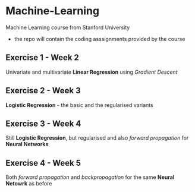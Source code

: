 # Machine-Learning
Machine Learning course from Stanford University

- the repo will contain the coding asssignments provided by the course

## Exercise 1 - Week 2
Univariate and multivariate **Linear Regression** using *Gradient Descent*

## Exercise 2 - Week 3
**Logistic Regression** - the basic and the regularised variants

## Exercise 3 - Week 4
Still **Logistic Regression**, but regularised and also *forward propagation*
for **Neural Networks**

## Exercise 4 - Week 5
Both *forward propagation* and *backpropagation* for the same **Neural Netowrk** as before
